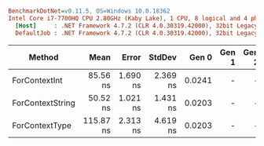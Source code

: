 ``` ini

BenchmarkDotNet=v0.11.5, OS=Windows 10.0.18362
Intel Core i7-7700HQ CPU 2.80GHz (Kaby Lake), 1 CPU, 8 logical and 4 physical cores
  [Host]     : .NET Framework 4.7.2 (CLR 4.0.30319.42000), 32bit LegacyJIT-v4.8.3815.0
  DefaultJob : .NET Framework 4.7.2 (CLR 4.0.30319.42000), 32bit LegacyJIT-v4.8.3815.0


```
|           Method |      Mean |    Error |   StdDev |  Gen 0 | Gen 1 | Gen 2 | Allocated |
|----------------- |----------:|---------:|---------:|-------:|------:|------:|----------:|
|    ForContextInt |  85.56 ns | 1.690 ns | 2.369 ns | 0.0241 |     - |     - |      76 B |
| ForContextString |  50.52 ns | 1.021 ns | 1.431 ns | 0.0203 |     - |     - |      64 B |
|   ForContextType | 115.87 ns | 2.313 ns | 4.619 ns | 0.0203 |     - |     - |      64 B |
